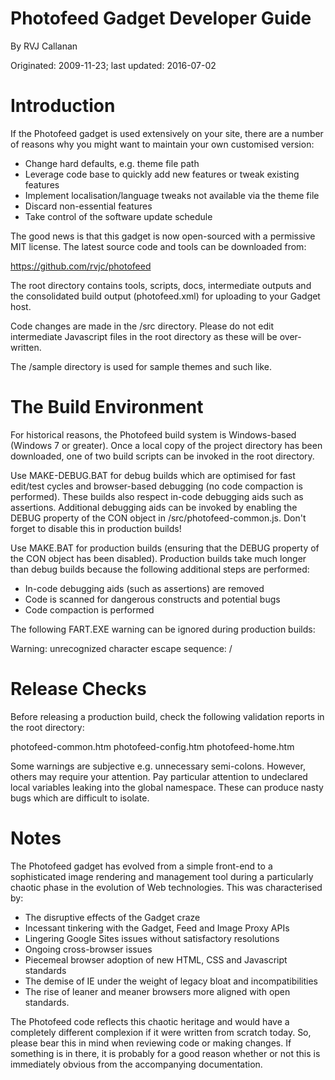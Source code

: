 # Photofeed Gadget Developer Guide

By RVJ Callanan

Originated: 2009-11-23; last updated: 2016-07-02


# Introduction

If the Photofeed gadget is used extensively on your site, there are a number
of reasons why you might want to maintain your own customised version:

* Change hard defaults, e.g. theme file path
* Leverage code base to quickly add new features or tweak existing features
* Implement localisation/language tweaks not available via the theme file
* Discard non-essential features
* Take control of the software update schedule

The good news is that this gadget is now open-sourced with a permissive MIT
license. The latest source code and tools can be downloaded from:

https://github.com/rvjc/photofeed

The root directory contains tools, scripts, docs, intermediate outputs and the
consolidated build output (photofeed.xml) for uploading to your Gadget host.

Code changes are made in the /src directory. Please do not edit intermediate
Javascript files in the root directory as these will be over-written.

The /sample directory is used for sample themes and such like.


# The Build Environment

For historical reasons, the Photofeed build system is Windows-based (Windows 7
or greater). Once a local copy of the project directory has been downloaded,
one of two build scripts can be invoked in the root directory.

Use MAKE-DEBUG.BAT for debug builds which are optimised for fast edit/test
cycles and browser-based debugging (no code compaction is performed). These
builds also respect in-code debugging aids such as assertions. Additional
debugging aids can be invoked by enabling the DEBUG property of the CON object
in /src/photofeed-common.js. Don't forget to disable this in production builds!

Use MAKE.BAT for production builds (ensuring that the DEBUG property of the
CON object has been disabled). Production builds take much longer than debug
builds because the following additional steps are performed:

* In-code debugging aids (such as assertions) are removed
* Code is scanned for dangerous constructs and potential bugs
* Code compaction is performed

The following FART.EXE warning can be ignored during production builds:

Warning: unrecognized character escape sequence: \/


# Release Checks

Before releasing a production build, check the following validation reports in
the root directory:

photofeed-common.htm
photofeed-config.htm
photofeed-home.htm

Some warnings are subjective e.g. unnecessary semi-colons. However, others may
require your attention. Pay particular attention to undeclared local variables
leaking into the global namespace. These can produce nasty bugs which are
difficult to isolate.


# Notes

The Photofeed gadget has evolved from a simple front-end to a sophisticated
image rendering and management tool during a particularly chaotic phase in the
evolution of Web technologies. This was characterised by:

- The disruptive effects of the Gadget craze
- Incessant tinkering with the Gadget, Feed and Image Proxy APIs
- Lingering Google Sites issues without satisfactory resolutions
- Ongoing cross-browser issues
- Piecemeal browser adoption of new HTML, CSS and Javascript standards
- The demise of IE under the weight of legacy bloat and incompatibilities
- The rise of leaner and meaner browsers more aligned with open standards.

The Photofeed code reflects this chaotic heritage and would have a completely
different complexion if it were written from scratch today. So, please bear
this in mind when reviewing code or making changes. If something is in there,
it is probably for a good reason whether or not this is immediately obvious
from the accompanying documentation.
